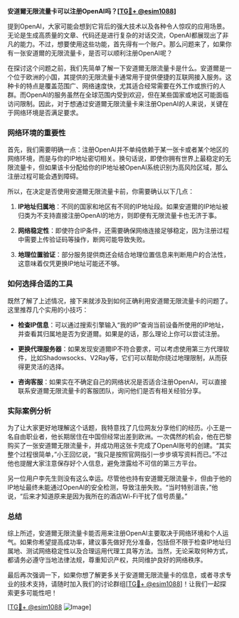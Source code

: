**安道爾无限流量卡可以注册OpenAI吗？[[TG💪+ @esim1088](https://t.me/s/esim1088)]**

提到OpenAI，大家可能会想到它背后的强大技术以及各种令人惊叹的应用场景。无论是生成高质量的文章、代码还是进行复杂的对话交流，OpenAI都展现出了非凡的能力。不过，想要使用这些功能，首先得有一个账户。那么问题来了，如果你有一张安道爾的无限流量卡，是否可以顺利注册OpenAI呢？

在探讨这个问题之前，我们先简单了解一下安道爾无限流量卡是什么。安道爾是一个位于欧洲的小国，其提供的无限流量卡通常用于提供便捷的互联网接入服务。这种卡的特点是覆盖范围广、网络速度快，尤其适合经常需要在外工作或旅行的人群。而OpenAI的服务虽然在全球范围内受到欢迎，但在某些国家或地区可能面临访问限制。因此，对于想通过安道爾无限流量卡来注册OpenAI的人来说，关键在于网络环境是否满足要求。

### 网络环境的重要性

首先，我们需要明确一点：注册OpenAI并不单纯依赖于某一张卡或者某个地区的网络环境，而是与你的IP地址密切相关。换句话说，即使你拥有世界上最稳定的无限流量卡，但如果该卡分配给你的IP地址被OpenAI系统识别为高风险区域，那么注册过程可能会遇到障碍。

所以，在决定是否使用安道爾无限流量卡前，你需要确认以下几点：

1. **IP地址归属地**：不同的国家和地区有不同的IP地址段。如果安道爾的IP地址被归类为不支持直接注册OpenAI的地方，则即便有无限流量卡也无济于事。
   
2. **网络稳定性**：即使符合IP条件，还需要确保网络连接足够稳定，因为注册过程中需要上传验证码等操作，断网可能导致失败。

3. **地理位置验证**：部分服务提供商还会结合地理位置信息来判断用户的合法性，这意味着仅凭更换IP地址可能还不够。

### 如何选择合适的工具

既然了解了上述情况，接下来就涉及到如何正确利用安道爾无限流量卡的问题了。这里推荐几个实用的小技巧：

- **检查IP信息**：可以通过搜索引擎输入“我的IP”查询当前设备所使用的IP地址，并查看其归属地是否为安道爾。如果是的话，那么理论上你可以尝试注册。
  
- **更换代理服务器**：如果发现安道爾IP不符合要求，可以考虑使用第三方代理软件，比如Shadowsocks、V2Ray等，它们可以帮助你绕过地理限制，从而获得更灵活的选择。

- **咨询客服**：如果实在不确定自己的网络状况是否适合注册OpenAI，可以直接联系安道爾无限流量卡的客服团队，询问他们是否有相关经验分享。

### 实际案例分析

为了让大家更好地理解这个话题，我特意找了几位网友分享他们的经历。小王是一名自由职业者，他长期居住在中国但经常出差到欧洲。一次偶然的机会，他在巴黎购买了一张安道爾无限流量卡，并成功用这张卡完成了OpenAI账号的创建。“其实整个过程很简单，”小王回忆说，“我只是按照官网指引一步步填写资料而已。”不过他也提醒大家注意保存好个人信息，避免泄露给不可信的第三方平台。

另一位用户李先生则没有这么幸运。尽管他也持有安道爾无限流量卡，但由于他的IP地址最终未能通过OpenAI的安全检测，导致注册失败。“当时特别沮丧，”他说，“后来才知道原来是因为我所在的酒店Wi-Fi干扰了信号质量。”

### 总结

综上所述，安道爾无限流量卡能否用来注册OpenAI主要取决于网络环境和个人运气。如果你希望提高成功率，建议事先做好充分准备，包括但不限于检查IP地址归属地、测试网络稳定性以及合理运用代理工具等方法。当然，无论采取何种方式，都请务必遵守当地法律法规，尊重知识产权，共同维护良好的网络秩序。

最后再次强调一下，如果你想了解更多关于安道爾无限流量卡的信息，或者寻求专业的技术支持，请随时加入我们的讨论群组[[TG💪+ @esim1088](https://t.me/s/esim1088)]！让我们一起探索更多可能性吧！

[[TG💪+ @esim1088](https://t.me/s/esim1088) ![Image](https://i.postimg.cc/4NQfJmqS/Snipaste-2025-05-13-00-14-12.png)]